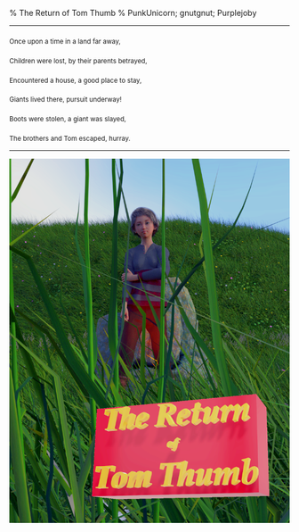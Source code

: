 % The Return of Tom Thumb
% PunkUnicorn; gnutgnut; Purplejoby


***


 <sub>Once upon a time in a land far away,</sub>
 
 <sub>Children were lost, by their parents betrayed,</sub>
 
 <sub>Encountered a house, a good place to stay,</sub>
 
 <sub>Giants lived there, pursuit underway!</sub>
 
 <sub>Boots were stolen, a giant was slayed,</sub>

 <sub>The brothers and Tom escaped, hurray.</sub>


***
![](cover.png)
